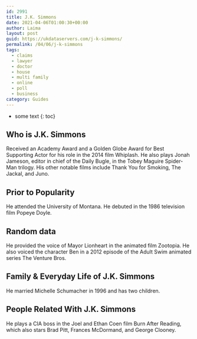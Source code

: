 ```yaml
---
id: 2991
title: J.K. Simmons
date: 2021-04-06T01:00:30+00:00
author: Laima
layout: post
guid: https://ukdataservers.com/j-k-simmons/
permalink: /04/06/j-k-simmons
tags:
  - claims
  - lawyer
  - doctor
  - house
  - multi family
  - online
  - poll
  - business
category: Guides
---
```


* some text
{: toc}


## Who is J.K. Simmons
                  
                  
                  
Received an Academy Award and a Golden Globe Award for Best Supporting Actor for his role in the 2014 film Whiplash. He also plays Jonah Jameson, editor in chief of the Daily Bugle, in the Tobey Maguire Spider-Man trilogy. His other notable films include Thank You for Smoking, The Jackal, and Juno. 
                  
              
            
              
            
                
                
                
## Prior to Popularity
                  
                  
                  
He attended the University of Montana. He debuted in the 1986 television film Popeye Doyle. 
                  
              
            
              
            
                
                
                
## Random data
                  
                  
                  
He provided the voice of Mayor Lionheart in the animated film Zootopia. He also voiced the character Ben in a 2012 episode of the Adult Swim animated series The Venture Bros. 
                  
              
            
              
            
                
                
                
## Family & Everyday Life of J.K. Simmons
                  
                  
                  
He married Michelle Schumacher in 1996 and has two children. 
                  
              
            
              
            
                
                
                
## People Related With J.K. Simmons
                  
                  
                  
He plays a CIA boss in the Joel and Ethan Coen film Burn After Reading, which also stars Brad Pitt, Frances McDormand, and George Clooney.
                  
              
            
              
            
                
              
            
              
              
            
            
              
            
          
          
          
